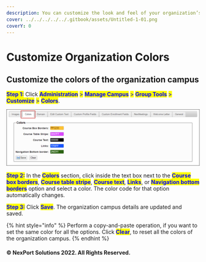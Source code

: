 ```yaml
---
description: You can customize the look and feel of your organization’s campus
cover: ../../../../../.gitbook/assets/Untitled-1-01.png
coverY: 0
---
```


# Customize Organization Colors

## Customize the colors of the organization campus

<mark style="color:blue;">**Step 1:**</mark>  Click <mark style="color:blue;">**Administration**</mark> <mark style="color:blue;"></mark><mark style="color:blue;">></mark> <mark style="color:blue;"></mark><mark style="color:blue;">**Manage Campus**</mark> <mark style="color:blue;"></mark><mark style="color:blue;">></mark> <mark style="color:blue;"></mark><mark style="color:blue;">**Group Tools**</mark> <mark style="color:blue;"></mark><mark style="color:blue;">></mark> <mark style="color:blue;"></mark><mark style="color:blue;">**Customize**</mark> <mark style="color:blue;"></mark><mark style="color:blue;">></mark> <mark style="color:blue;"></mark><mark style="color:blue;">**Colors**</mark>.

![](/.gitbook/assets/Colors_550x160.png)

<mark style="color:blue;">**Step 2:**</mark>  In the <mark style="color:blue;">**Colors**</mark> section, click inside the text box next to the <mark style="color:blue;">**Course box borders**</mark>, <mark style="color:blue;">**Course table stripe**</mark>, <mark style="color:blue;">**Course text**</mark>, <mark style="color:blue;">**Links**</mark>, or <mark style="color:blue;">**Navigation bottom borders**</mark> option and select a color. The color code for that option automatically changes.

<mark style="color:blue;">**Step 3:**</mark>  Click <mark style="color:blue;">**Save**</mark>. The organization campus details are updated and saved.

{% hint style="info" %}
Perform a copy-and-paste operation, if you want to set the same color for all the options. Click <mark style="color:blue;">**Clear**</mark>, to reset all the colors of the organization campus.
{% endhint %}

#### © NexPort Solutions 2022. All Rights Reserved.
